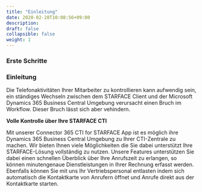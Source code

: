 ```yaml
---
title: "Einleitung"
date: 2020-02-28T10:08:56+09:00
description: 
draft: false
collapsible: false
weight: 1
---
```

### Erste Schritte

### Einleitung

Die Telefonaktivitäten Ihrer Mitarbeiter zu kontrollieren kann aufwendig sein, ein ständiges Wechseln zwischen dem STARFACE Client und der Microsoft Dynamics 365 Business Central Umgebung verursacht einen Bruch im Workflow. Dieser Bruch lässt sich aber vehindern.

**Volle Kontrolle über Ihre STARFACE CTI**

Mit unserer Connector 365 CTI for STARFACE App ist es möglich ihre Dynamics 365 Business Central Umgebung zu Ihrer CTI-Zentrale zu machen. Wir bieten Ihnen viele Möglichkeiten die Sie dabei unterstützt Ihre STARFACE-Lösung vollständig zu nutzen. Unsere Features unterstützen Sie dabei einen schnellen Überblick über Ihre Anrufszeit zu erlangen, so können minutengenaue Dienstleistungen in Ihrer Rechnung erfasst werden. Ebenfalls können Sie mit uns Ihr Vertriebspersonal entlasten indem sich automatisch die Kontaktkarte von Anrufern öffnet und Anrufe direkt aus der Kontaktkarte starten.